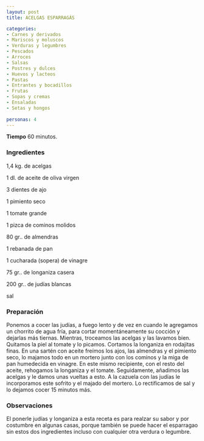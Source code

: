 ```yaml
---
layout: post
title: ACELGAS ESPARRAGÁS

categories:
- Carnes y derivados
- Mariscos y moluscos
- Verduras y legumbres
- Pescados
- Arroces
- Salsas
- Postres y dulces
- Huevos y lacteos
- Pastas
- Entrantes y bocadillos
- Frutas
- Sopas y cremas
- Ensaladas
- Setas y hongos
 
personas: 4 
---
```

<b>Tiempo</b> 60 minutos.

<h3>Ingredientes</h3>
1,4 kg. de acelgas

1 dl. de aceite de oliva virgen

3 dientes de ajo

1 pimiento seco

1 tomate grande

1 pizca de cominos molidos

80 gr.. de almendras

1 rebanada de pan

1 cucharada (sopera) de vinagre

75 gr.. de longaniza casera

200 gr.. de judías blancas

sal

<h3>Preparación</h3>
Ponemos a cocer las judías, a fuego lento y de vez en cuando le agregamos un chorrito de agua fría, para cortar momentáneamente su cocción y dejarlas más tiernas. Mientras, troceamos las acelgas y las lavamos bien. Quitamos la piel al tomate y lo picamos. Cortamos la longaniza en rodajitas finas. En una sartén con aceite freímos los ajos, las almendras y el pimiento seco, lo majamos todo en un mortero junto con los cominos y la miga de pan humedecida en vinagre. En este mismo recipiente, con el resto del aceite, rehogamos la longaniza y el tomate. Seguidamente, añadimos las acelgas y le damos unas vueltas a esto. A la cazuela con las judías le incorporamos este sofrito y el majado del mortero. Lo rectificamos de sal y lo dejamos cocer 15 minutos más.

<h3>Observaciones</h3>
El ponerle judías y longaniza a esta receta es para realzar su sabor y por costumbre en algunas casas, porque también se puede hacer el esparragao sin estos dos ingredientes incluso con cualquier otra verdura o legumbre.

